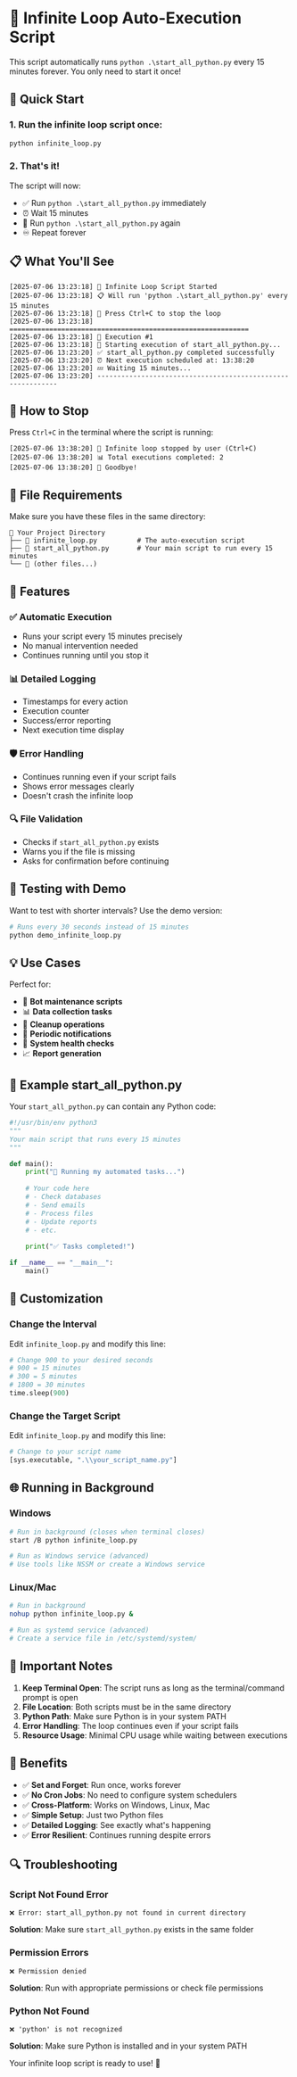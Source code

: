 # 🔄 Infinite Loop Auto-Execution Script

This script automatically runs `python .\start_all_python.py` every 15 minutes forever. You only need to start it once!

## 🚀 Quick Start

### 1. Run the infinite loop script once:
```bash
python infinite_loop.py
```

### 2. That's it! 
The script will now:
- ✅ Run `python .\start_all_python.py` immediately
- ⏰ Wait 15 minutes
- 🔄 Run `python .\start_all_python.py` again
- ♾️ Repeat forever

## 📋 What You'll See

```
[2025-07-06 13:23:18] 🔄 Infinite Loop Script Started
[2025-07-06 13:23:18] 📋 Will run 'python .\start_all_python.py' every 15 minutes
[2025-07-06 13:23:18] 🛑 Press Ctrl+C to stop the loop
[2025-07-06 13:23:18] ============================================================
[2025-07-06 13:23:18] 🔢 Execution #1
[2025-07-06 13:23:18] 🚀 Starting execution of start_all_python.py...
[2025-07-06 13:23:20] ✅ start_all_python.py completed successfully
[2025-07-06 13:23:20] ⏰ Next execution scheduled at: 13:38:20
[2025-07-06 13:23:20] 💤 Waiting 15 minutes...
[2025-07-06 13:23:20] ------------------------------------------------------------
```

## 🛑 How to Stop

Press `Ctrl+C` in the terminal where the script is running:

```
[2025-07-06 13:38:20] 🛑 Infinite loop stopped by user (Ctrl+C)
[2025-07-06 13:38:20] 📊 Total executions completed: 2
[2025-07-06 13:38:20] 👋 Goodbye!
```

## 📁 File Requirements

Make sure you have these files in the same directory:

```
📂 Your Project Directory
├── 📄 infinite_loop.py          # The auto-execution script
├── 📄 start_all_python.py       # Your main script to run every 15 minutes
└── 📄 (other files...)
```

## 🔧 Features

### ✅ Automatic Execution
- Runs your script every 15 minutes precisely
- No manual intervention needed
- Continues running until you stop it

### 📊 Detailed Logging
- Timestamps for every action
- Execution counter
- Success/error reporting
- Next execution time display

### 🛡️ Error Handling
- Continues running even if your script fails
- Shows error messages clearly
- Doesn't crash the infinite loop

### 🔍 File Validation
- Checks if `start_all_python.py` exists
- Warns you if the file is missing
- Asks for confirmation before continuing

## 🧪 Testing with Demo

Want to test with shorter intervals? Use the demo version:

```bash
# Runs every 30 seconds instead of 15 minutes
python demo_infinite_loop.py
```

## 💡 Use Cases

Perfect for:
- 🤖 **Bot maintenance scripts**
- 📊 **Data collection tasks**
- 🧹 **Cleanup operations**
- 📧 **Periodic notifications**
- 🔄 **System health checks**
- 📈 **Report generation**

## 🎯 Example start_all_python.py

Your `start_all_python.py` can contain any Python code:

```python
#!/usr/bin/env python3
"""
Your main script that runs every 15 minutes
"""

def main():
    print("🚀 Running my automated tasks...")
    
    # Your code here
    # - Check databases
    # - Send emails
    # - Process files
    # - Update reports
    # - etc.
    
    print("✅ Tasks completed!")

if __name__ == "__main__":
    main()
```

## 🔧 Customization

### Change the Interval

Edit `infinite_loop.py` and modify this line:
```python
# Change 900 to your desired seconds
# 900 = 15 minutes
# 300 = 5 minutes  
# 1800 = 30 minutes
time.sleep(900)
```

### Change the Target Script

Edit `infinite_loop.py` and modify this line:
```python
# Change to your script name
[sys.executable, ".\\your_script_name.py"]
```

## 🌐 Running in Background

### Windows
```bash
# Run in background (closes when terminal closes)
start /B python infinite_loop.py

# Run as Windows service (advanced)
# Use tools like NSSM or create a Windows service
```

### Linux/Mac
```bash
# Run in background
nohup python infinite_loop.py &

# Run as systemd service (advanced)
# Create a service file in /etc/systemd/system/
```

## 🚨 Important Notes

1. **Keep Terminal Open**: The script runs as long as the terminal/command prompt is open
2. **File Location**: Both scripts must be in the same directory
3. **Python Path**: Make sure Python is in your system PATH
4. **Error Handling**: The loop continues even if your script fails
5. **Resource Usage**: Minimal CPU usage while waiting between executions

## 🎉 Benefits

- ✅ **Set and Forget**: Run once, works forever
- ✅ **No Cron Jobs**: No need to configure system schedulers
- ✅ **Cross-Platform**: Works on Windows, Linux, Mac
- ✅ **Simple Setup**: Just two Python files
- ✅ **Detailed Logging**: See exactly what's happening
- ✅ **Error Resilient**: Continues running despite errors

## 🔍 Troubleshooting

### Script Not Found Error
```
❌ Error: start_all_python.py not found in current directory
```
**Solution**: Make sure `start_all_python.py` exists in the same folder

### Permission Errors
```
❌ Permission denied
```
**Solution**: Run with appropriate permissions or check file permissions

### Python Not Found
```
❌ 'python' is not recognized
```
**Solution**: Make sure Python is installed and in your system PATH

Your infinite loop script is ready to use! 🎉
